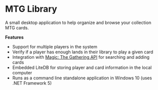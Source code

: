 # MTG Library
A small desktop application to help organize and browse your collection MTG cards.

**Features**
- Support for multiple players in the system
- Verify if a player has enough lands in their library to play a given card
- Integration with [Magic: The Gathering API](https://docs.magicthegathering.io) for searching and adding cards
- Embedded LiteDB for storing player and card information in the local computer
- Runs as a command line standalone application in Windows 10 (uses .NET Framework 5)

